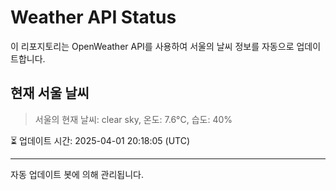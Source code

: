 
# Weather API Status

이 리포지토리는 OpenWeather API를 사용하여 서울의 날씨 정보를 자동으로 업데이트합니다.

## 현재 서울 날씨
> 서울의 현재 날씨: clear sky, 온도: 7.6°C, 습도: 40%

⏳ 업데이트 시간: 2025-04-01 20:18:05 (UTC)

---
자동 업데이트 봇에 의해 관리됩니다.
